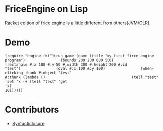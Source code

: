 # FriceEngine on Lisp

Racket edition of frice engine is a little different from others(JVM/CLR).

# Demo
```
(require "engine.rkt")(run-game (game (title "my first firce engine program")                (bounds 200 200 600 500)                (rectangle #:x 100 #:y 50 #:width 300 #:height 200 #:id "test")                (oval #:x 100 #:y 100)                (when-clicking-thunk #:object "test"                                     #:thunk (lambda ()                                       (tell "test" 'set 'x (+ (tell "test" 'get 'x)                                                               10))))))
```
# Contributors

+ [Syntacticlosure](https://github.com/Syntacticlosure)




